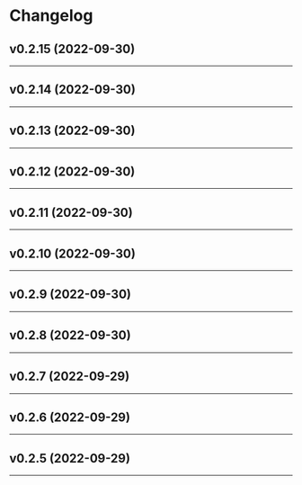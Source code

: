 # Changelog

## v0.2.15 (2022-09-30)

---

## v0.2.14 (2022-09-30)

---

## v0.2.13 (2022-09-30)

---

## v0.2.12 (2022-09-30)

---

## v0.2.11 (2022-09-30)

---

## v0.2.10 (2022-09-30)

---

## v0.2.9 (2022-09-30)

---

## v0.2.8 (2022-09-30)

---

## v0.2.7 (2022-09-29)

---

## v0.2.6 (2022-09-29)

---

## v0.2.5 (2022-09-29)

---
